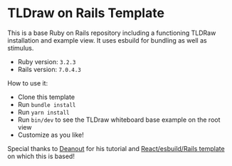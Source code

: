 # TLDraw on Rails Template

This is a base Ruby on Rails repository including a functioning TLDRaw
installation and example view. It uses esbuild for bundling as well as stimulus.

- Ruby version: `3.2.3`
- Rails version: `7.0.4.3`

How to use it:

- Clone this template
- Run `bundle install`
- Run `yarn install`
- Run `bin/dev` to see the TLDraw whiteboard base example on the root view
- Customize as you like!


Special thanks to [Deanout](https://github.com/Deanout) for his tutorial and
[React/esbuild/Rails template](https://github.com/Deanout/react-esbuild-rails) on which this
is based!

